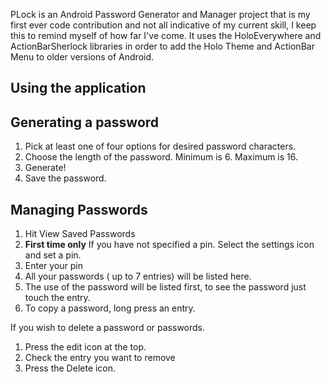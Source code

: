 PLock is an Android Password Generator and Manager project that is my first ever code contribution and not all indicative of my current skill, I keep this to remind myself of how far I've come. It uses the HoloEverywhere and ActionBarSherlock libraries in order to add the Holo Theme and ActionBar Menu to older versions of Android. 

Using the application
---------------------

Generating a password
---------------------

1. Pick at least one of four options for desired password characters.
2. Choose the length of the password. Minimum is 6. Maximum is 16.
3. Generate!
4. Save the password.

Managing Passwords
------------------

1. Hit View Saved Passwords
2. **First time only** If you have not specified a pin. Select the settings icon and
set a pin.
3. Enter your pin
4. All your passwords ( up to 7 entries) will be listed here. 
5. The use of the password will be listed first, to see the password just touch the entry.
6. To copy a password, long press an entry.

If you wish to delete a password or passwords.

1. Press the edit icon at the top.
2. Check the entry you want to remove
3. Press the Delete icon.


 
